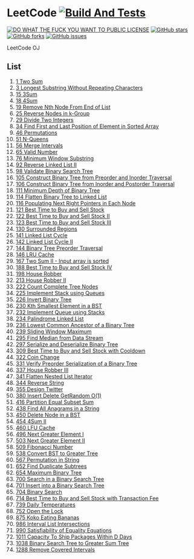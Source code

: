 # LeetCode [![Build And Tests][AppVeyorBadge]][AppVeyorProject]
[![DO WHAT THE FUCK YOU WANT TO PUBLIC LICENSE][IconLicense]][LinkLicense]
[![GitHub stars][IconStars]][LinkStars]
[![GitHub forks][IconForks]][LinkForks]
[![GitHub issues][IconIssues]][LinkIssues]

[AppVeyorBadge]:https://ci.appveyor.com/api/projects/status/0tnkehhdhxq2qlck?svg=true&retina=true
[AppVeyorProject]:https://ci.appveyor.com/project/LimingJin/leetcode/build/tests
[IconLicense]:https://img.shields.io/badge/license-WTF%20License-blue.svg
[IconStars]:https://img.shields.io/github/stars/jinliming2/LeetCode.svg
[IconForks]:https://img.shields.io/github/forks/jinliming2/LeetCode.svg
[IconIssues]:https://img.shields.io/github/issues/jinliming2/LeetCode.svg
[LinkLicense]:./LICENSE
[LinkStars]:https://github.com/jinliming2/LeetCode/stargazers
[LinkForks]:https://github.com/jinliming2/LeetCode/network
[LinkIssues]:https://github.com/jinliming2/LeetCode/issues

LeetCode OJ

## List

1. [1 Two Sum](./problems/1_Two_Sum.md)
1. [3 Longest Substring Without Repeating Characters](./problems/3_Longest_Substring_Without_Repeating_Characters.md)
1. [15 3Sum](./problems/15_3Sum.md)
1. [18 4Sum](./problems/18_4Sum.md)
1. [19 Remove Nth Node From End of List](./problems/19_Remove_Nth_Node_From_End_of_List.md)
1. [25 Reverse Nodes in k-Group](./problems/25_Reverse_Nodes_in_k_Group.md)
1. [29 Divide Two Integers](./problems/29_Divide_Two_Integers.md)
1. [34 Find First and Last Position of Element in Sorted Array](./problems/34_Find_First_and_Last_Position_of_Element_in_Sorted_Array.md)
1. [46 Permutations](./problems/46_Permutations.md)
1. [51 N-Queens](./problems/51_N_Queens.md)
1. [56 Merge Intervals](./problems/56_Merge_Intervals.md)
1. [65 Valid Number](./problems/65_Valid_Number.md)
1. [76 Minimum Window Substring](./problems/76_Minimum_Window_Substring.md)
1. [92 Reverse Linked List II](./problems/92_Reverse_Linked_List_II.md)
1. [98 Validate Binary Search Tree](./problems/98_Validate_Binary_Search_Tree.md)
1. [105 Construct Binary Tree from Preorder and Inorder Traversal](./problems/105_Construct_Binary_Tree_from_Preorder_and_Inorder_Traversal.md)
1. [106 Construct Binary Tree from Inorder and Postorder Traversal](./problems/106_Construct_Binary_Tree_from_Inorder_and_Postorder_Traversal.md)
1. [111 Minimum Depth of Binary Tree](./problems/111_Minimum_Depth_of_Binary_Tree.md)
1. [114 Flatten Binary Tree to Linked List](./problems/114_Flatten_Binary_Tree_to_Linked_List.md)
1. [116 Populating Next Right Pointers in Each Node](./problems/116_Populating_Next_Right_Pointers_in_Each_Node.md)
1. [121 Best Time to Buy and Sell Stock](./problems/121_Best_Time_to_Buy_and_Sell_Stock.md)
1. [122 Best Time to Buy and Sell Stock II](./problems/122_Best_Time_to_Buy_and_Sell_Stock_II.md)
1. [123 Best Time to Buy and Sell Stock III](./problems/123_Best_Time_to_Buy_and_Sell_Stock_III.md)
1. [130 Surrounded Regions](./problems/130_Surrounded_Regions.md)
1. [141 Linked List Cycle](./problems/141_Linked_List_Cycle.md)
1. [142 Linked List Cycle II](./problems/142_Linked_List_Cycle_II.md)
1. [144 Binary Tree Preorder Traversal](./problems/144_Binary_Tree_Preorder_Traversal.md)
1. [146 LRU Cache](./problems/146_LRU_Cache.md)
1. [167 Two Sum II - Input array is sorted](./problems/167_Two_Sum_II_Input_array_is_sorted.md)
1. [188 Best Time to Buy and Sell Stock IV](./problems/188_Best_Time_to_Buy_and_Sell_Stock_IV.md)
1. [198 House Robber](./problems/198_House_Robber.md)
1. [213 House Robber II](./problems/213_House_Robber_II.md)
1. [222 Count Complete Tree Nodes](./problems/222_Count_Complete_Tree_Nodes.md)
1. [225 Implement Stack using Queues](./problems/225_Implement_Stack_using_Queues.md)
1. [226 Invert Binary Tree](./problems/226_Invert_Binary_Tree.md)
1. [230 Kth Smallest Element in a BST](./problems/230_Kth_Smallest_Element_in_a_BST.md)
1. [232 Implement Queue using Stacks](./problems/232_Implement_Queue_using_Stacks.md)
1. [234 Palindrome Linked List](./problems/234_Palindrome_Linked_List.md)
1. [236 Lowest Common Ancestor of a Binary Tree](./problems/236_Lowest_Common_Ancestor_of_a_Binary_Tree.md)
1. [239 Sliding Window Maximum](./problems/239_Sliding_Window_Maximum.md)
1. [295 Find Median from Data Stream](./problems/295_Find_Median_from_Data_Stream.md)
1. [297 Serialize and Deserialize Binary Tree](./problems/297_Serialize_and_Deserialize_Binary_Tree.md)
1. [309 Best Time to Buy and Sell Stock with Cooldown](./problems/309_Best_Time_to_Buy_and_Sell_Stock_with_Cooldown.md)
1. [322 Coin Change](./problems/322_Coin_Change.md)
1. [331 Verify Preorder Serialization of a Binary Tree](./problems/331_Verify_Preorder_Serialization_of_a_Binary_Tree.md)
1. [337 House Robber III](./problems/337_House_Robber_III.md)
1. [341 Flatten Nested List Iterator](./problems/341_Flatten_Nested_List_Iterator.md)
1. [344 Reverse String](./problems/344_Reverse_String.md)
1. [355 Design Twitter](./problems/355_Design_Twitter.md)
1. [380 Insert Delete GetRandom O(1)](./problems/380_Insert_Delete_GetRandom_O_1.md)
1. [416 Partition Equal Subset Sum](./problems/416_Partition_Equal_Subset_Sum.md)
1. [438 Find All Anagrams in a String](./problems/438_Find_All_Anagrams_in_a_String.md)
1. [450 Delete Node in a BST](./problems/450_Delete_Node_in_a_BST.md)
1. [454 4Sum II](./problems/454_4Sum_II.md)
1. [460 LFU Cache](./problems/460_LFU_Cache.md)
1. [496 Next Greater Element I](./problems/496_Next_Greater_Element_I.md)
1. [503 Next Greater Element II](./problems/503_Next_Greater_Element_II.md)
1. [509 Fibonacci Number](./problems/509_Fibonacci_Number.md)
1. [538 Convert BST to Greater Tree](./problems/538_Convert_BST_to_Greater_Tree.md)
1. [567 Permutation in String](./problems/567_Permutation_in_String.md)
1. [652 Find Duplicate Subtrees](./problems/652_Find_Duplicate_Subtrees.md)
1. [654 Maximum Binary Tree](./problems/654_Maximum_Binary_Tree.md)
1. [700 Search in a Binary Search Tree](./problems/700_Search_in_a_Binary_Search_Tree.md)
1. [701 Insert into a Binary Search Tree](./problems/701_Insert_into_a_Binary_Search_Tree.md)
1. [704 Binary Search](./problems/704_Binary_Search.md)
1. [714 Best Time to Buy and Sell Stock with Transaction Fee](./problems/714_Best_Time_to_Buy_and_Sell_Stock_with_Transaction_Fee.md)
1. [739 Daily Temperatures](./problems/739_Daily_Temperatures.md)
1. [752 Open the Lock](./problems/752_Open_the_Lock.md)
1. [875 Koko Eating Bananas](./problems/875_Koko_Eating_Bananas.md)
1. [986 Interval List Intersections](./problems/986_Interval_List_Intersections.md)
1. [990 Satisfiability of Equality Equations](./problems/990_Satisfiability_of_Equality_Equations.md)
1. [1011 Capacity To Ship Packages Within D Days](./problems/1011_Capacity_To_Ship_Packages_Within_D_Days.md)
1. [1038 Binary Search Tree to Greater Sum Tree](./problems/1038_Binary_Search_Tree_to_Greater_Sum_Tree.md)
1. [1288 Remove Covered Intervals](./problems/1288_Remove_Covered_Intervals.md)
